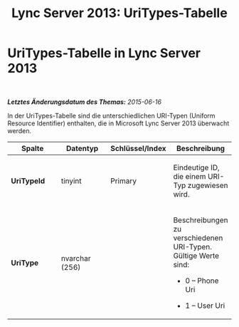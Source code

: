 ﻿---
title: 'Lync Server 2013: UriTypes-Tabelle'
TOCTitle: UriTypes-Tabelle
ms:assetid: 77c4dfae-1b29-4e81-ba05-609e61643998
ms:mtpsurl: https://technet.microsoft.com/de-de/library/Gg398587(v=OCS.15)
ms:contentKeyID: 49294446
ms.date: 05/19/2016
mtps_version: v=OCS.15
ms.translationtype: HT
---

# UriTypes-Tabelle in Lync Server 2013

 

_**Letztes Änderungsdatum des Themas:** 2015-06-16_

In der UriTypes-Tabelle sind die unterschiedlichen URI-Typen (Uniform Resource Identifier) enthalten, die in Microsoft Lync Server 2013 überwacht werden.


<table>
<colgroup>
<col style="width: 25%" />
<col style="width: 25%" />
<col style="width: 25%" />
<col style="width: 25%" />
</colgroup>
<thead>
<tr class="header">
<th>Spalte</th>
<th>Datentyp</th>
<th>Schlüssel/Index</th>
<th>Beschreibung</th>
</tr>
</thead>
<tbody>
<tr class="odd">
<td><p><strong>UriTypeId</strong></p></td>
<td><p>tinyint</p></td>
<td><p>Primary</p></td>
<td><p>Eindeutige ID, die einem URI-Typ zugewiesen wird.</p></td>
</tr>
<tr class="even">
<td><p><strong>UriType</strong></p></td>
<td><p>nvarchar (256)</p></td>
<td><p></p></td>
<td><p>Beschreibungen zu verschiedenen URI-Typen. Gültige Werte sind:</p>
<ul>
<li><p>0 – Phone Uri</p></li>
<li><p>1 – User Uri</p></li>
</ul></td>
</tr>
</tbody>
</table>

